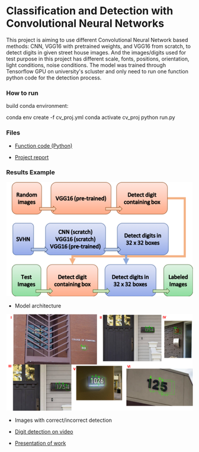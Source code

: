 # Classification and Detection with Convolutional Neural Networks

This project is aiming to use different Convolutional Neural Network based methods: CNN, VGG16 with pretrained weights, and VGG16 from scratch, to detect digits in given street house images. And the images/digits used for test purpose in this project has different scale, fonts, positions, orientation, light conditions, noise conditions. The model was trained through Tensorflow GPU on university's scluster and only need to run one function python code for the detection process.

### How to run

build conda environment:

conda env create -f cv_proj.yml
conda activate cv_proj
python run.py

### Files

* [Function code (Python)](https://github.com/chd415/Computer-Version/blob/master/Classification-and-Detection-with-Convolutional-Neural-Networks/run.py)

* [Project report](https://github.com/chd415/Computer-Version/blob/master/Classification-and-Detection-with-Convolutional-Neural-Networks/report.pdf)

### Results Example

<img src="./licence/flowchart.png" width="850" />

* Model architecture

<img src="./licence/fiveimage.png" width="850" />

* Images with correct/incorrect detection

* [Digit detection on video](https://www.dropbox.com/s/w9oahxx9e0ev0vp/output.mp4?dl=0)

* [Presentation of work](https://www.dropbox.com/s/q5gf0xuawraeagk/presentation.mp4?dl=0)



